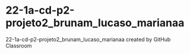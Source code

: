 # 22-1a-cd-p2-projeto2_brunam_lucaso_marianaa
22-1a-cd-p2-projeto2_brunam_lucaso_marianaa created by GitHub Classroom
